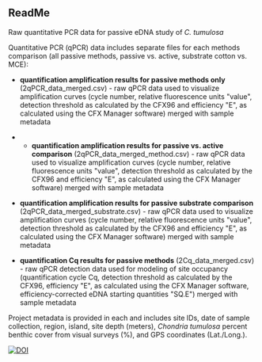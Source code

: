 ## ReadMe
Raw quantitative PCR data for passive eDNA study of _C. tumulosa_

Quantitative PCR (qPCR) data includes separate files for each methods comparison (all passive methods, passive vs. active, substrate cotton vs. MCE):

* **quantification amplification results for passive methods only** (2qPCR_data_merged.csv) - raw qPCR data used to visualize amplification curves (cycle number, relative fluorescence units "value", detection threshold as calculated by the CFX96 and efficiency "E", as calculated using the CFX Manager software) merged with sample metadata
* * **quantification amplification results for passive vs. active comparison** (2qPCR_data_merged_method.csv) - raw qPCR data used to visualize amplification curves (cycle number, relative fluorescence units "value", detection threshold as calculated by the CFX96 and efficiency "E", as calculated using the CFX Manager software) merged with sample metadata
* **quantification amplification results for passive substrate comparison** (2qPCR_data_merged_substrate.csv) - raw qPCR data used to visualize amplification curves (cycle number, relative fluorescence units "value", detection threshold as calculated by the CFX96 and efficiency "E", as calculated using the CFX Manager software) merged with sample metadata

* **quantification Cq results for passive methods** (2Cq_data_merged.csv) - raw qPCR detection data used for modeling of site occupancy (quantification cycle Cq, detection threshold as calculated by the CFX96, efficiency "E", as calculated using the CFX Manager software, efficiency-corrected eDNA starting quantities "SQ.E") merged with sample metadata

Project metadata is provided in each and includes site IDs, date of sample collection, region, island, site depth (meters), *Chondria tumulosa* percent benthic cover from visual surveys (%), and GPS coordinates (Lat./Long.).


[![DOI](https://zenodo.org/badge/944221012.svg)](https://doi.org/10.5281/zenodo.14984952)

